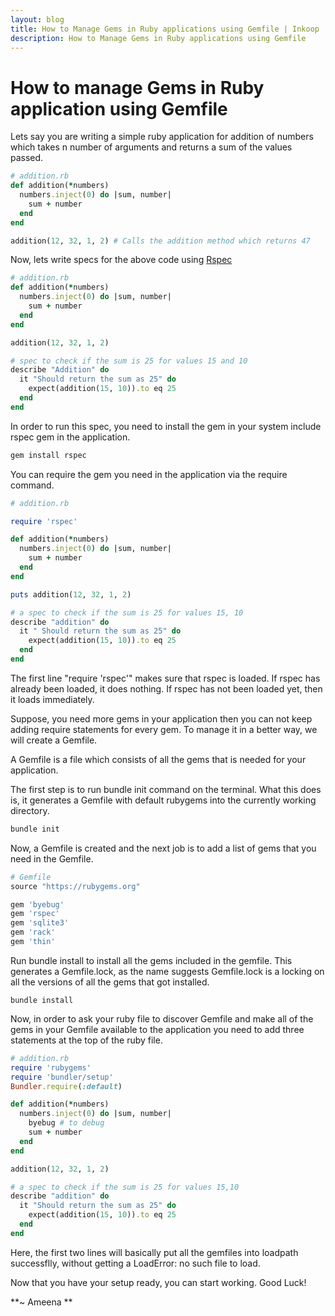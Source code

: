 ```yaml
---
layout: blog
title: How to Manage Gems in Ruby applications using Gemfile | Inkoop
description: How to Manage Gems in Ruby applications using Gemfile
---
```


# How to manage Gems in Ruby application using Gemfile

Lets say you are writing a simple ruby application for addition of numbers which takes n number of arguments and returns a sum of the values passed.

```ruby
# addition.rb
def addition(*numbers)
  numbers.inject(0) do |sum, number|
    sum + number
  end
end

addition(12, 32, 1, 2) # Calls the addition method which returns 47
```

Now, lets write specs for the above code using [Rspec](http://rspec.info/)

```ruby
# addition.rb
def addition(*numbers)
  numbers.inject(0) do |sum, number|
    sum + number
  end
end

addition(12, 32, 1, 2)

# spec to check if the sum is 25 for values 15 and 10
describe "Addition" do
  it "Should return the sum as 25" do
    expect(addition(15, 10)).to eq 25
  end
end
```

In order to run this spec, you need to install the gem in your system include rspec gem in the application.

```bash
gem install rspec
```

You can require the gem you need in the application via the require command.

```ruby
# addition.rb

require 'rspec'

def addition(*numbers)
  numbers.inject(0) do |sum, number|
    sum + number
  end
end

puts addition(12, 32, 1, 2)

# a spec to check if the sum is 25 for values 15, 10
describe "addition" do
  it " Should return the sum as 25" do
    expect(addition(15, 10)).to eq 25
  end
end
```

The first line "require 'rspec'" makes sure that rspec is loaded. If rspec has already been loaded, it does nothing. If rspec has not been loaded yet, then it loads immediately.

Suppose, you need more gems in your application then you can not keep adding require statements for every gem. To manage it in a better way, we will create a Gemfile.

A Gemfile is a file which consists of all the gems that is needed for your application.

The first step is to run bundle init command on the terminal. What this does is, it generates a Gemfile with default rubygems into the currently working directory.

```bash
bundle init
```

Now, a Gemfile is created and the next job is to add a list of gems that you need in the Gemfile. 

```ruby
# Gemfile
source "https://rubygems.org"

gem 'byebug'
gem 'rspec'
gem 'sqlite3'
gem 'rack'
gem 'thin'
```

Run bundle install to install all the gems included in the gemfile. This generates a Gemfile.lock, as the name suggests Gemfile.lock is a locking on all the versions of all the gems that got installed.

```
bundle install
```

Now, in order to ask your ruby file to discover Gemfile and make all of the gems in your Gemfile available to the application you need to add three statements at the top of the ruby file.

```ruby
# addition.rb
require 'rubygems'
require 'bundler/setup'
Bundler.require(:default)

def addition(*numbers)
  numbers.inject(0) do |sum, number|
    byebug # to debug
    sum + number
  end
end

addition(12, 32, 1, 2)

# a spec to check if the sum is 25 for values 15,10
describe "addition" do
  it "Should return the sum as 25" do
    expect(addition(15, 10)).to eq 25
  end
end
```

Here, the first two lines will basically put all the gemfiles into loadpath successflly, without getting a LoadError: no such file to load.

Now that you have your setup ready, you can start working. Good Luck!

**~ Ameena **
